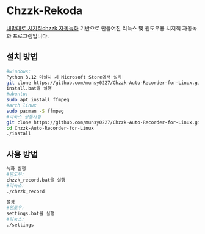 #  Chzzk-Rekoda
[내맘대로 치지직chzzk 자동녹화](https://gall.dcinside.com/stellive/1150701) 기반으로 만들어진 리눅스 및 원도우용 치지직 자동녹화 프로그램입니다.

## 설치 방법
```bash
#windows:
Python 3.12 미설치 시 Microsoft Store에서 설치
git clone https://github.com/munsy0227/Chzzk-Auto-Recorder-for-Linux.git
install.bat을 실행
#ubuntu:
sudo apt install ffmpeg
#arch linux
sudo pacman -S ffmpeg
#리눅스 공통사항
git clone https://github.com/munsy0227/Chzzk-Auto-Recorder-for-Linux.git
cd Chzzk-Auto-Recorder-for-Linux
./install
```

## 사용 방법
```bash
녹화 실행
#윈도우:
chzzk_record.bat을 실행
#리눅스:
./chzzk_record

설정
#윈도우:
settings.bat을 실행
#리눅스:
./settings
```
